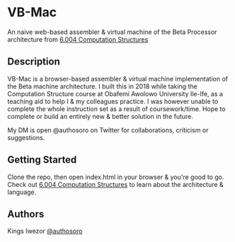 # VB-Mac

An naive web-based assembler & virtual machine of the Beta Processor architecture from [6.004 Computation Structures](https://ocw.mit.edu/courses/electrical-engineering-and-computer-science/6-004-computation-structures-spring-2017/c13/c13s1/#31)

## Description

VB-Mac is a browser-based assembler & virtual machine implementation of the Beta machine architecture. I built this in 2018 while taking the Computation Structure course at Obafemi Awolowo University Ile-Ife, as a teaching aid to help I & my colleagues practice.
I was however unable to complete the whole instruction set as a result of coursework/time.
Hope to complete or build an entirely new & better solution in the future.

My DM is open @authosoro on Twitter for collaborations, criticism or suggestions.

## Getting Started

Clone the repo, then open index.html in your browser & you're good to go.
Check out [6.004 Computation Structures](https://ocw.mit.edu/courses/electrical-engineering-and-computer-science/6-004-computation-structures-spring-2017/c13/c13s1/#31)
to learn about the architecture & language.


## Authors

Kings Iwezor
[@authosoro](https://twitter.com/@authosoro)


